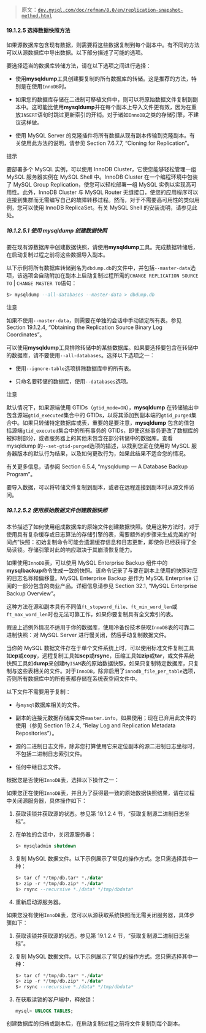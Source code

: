 > 原文：[`dev.mysql.com/doc/refman/8.0/en/replication-snapshot-method.html`](https://dev.mysql.com/doc/refman/8.0/en/replication-snapshot-method.html)

#### 19.1.2.5 选择数据快照方法

如果源数据库包含现有数据，则需要将这些数据复制到每个副本中。有不同的方法可以从源数据库中导出数据。以下部分描述了可能的选项。

要选择适当的数据库转储方法，请在以下选项之间进行选择：

+   使用**mysqldump**工具创建要复制的所有数据库的转储。这是推荐的方法，特别是在使用`InnoDB`时。

+   如果您的数据库存储在二进制可移植文件中，则可以将原始数据文件复制到副本中。这可能比使用**mysqldump**并在每个副本上导入文件更有效，因为在重放`INSERT`语句时跳过更新索引的开销。对于诸如`InnoDB`之类的存储引擎，不建议这样做。

+   使用 MySQL Server 的克隆插件将所有数据从现有副本传输到克隆副本。有关使用此方法的说明，请参见 Section 7.6.7.7, “Cloning for Replication”。

提示

要部署多个 MySQL 实例，可以使用 InnoDB Cluster，它使您能够轻松管理一组 MySQL 服务器实例在 MySQL Shell 中。InnoDB Cluster 在一个编程环境中包装了 MySQL Group Replication，使您可以轻松部署一组 MySQL 实例以实现高可用性。此外，InnoDB Cluster 与 MySQL Router 无缝接口，使您的应用程序可以连接到集群而无需编写自己的故障转移过程。然而，对于不需要高可用性的类似用例，您可以使用 InnoDB ReplicaSet。有关 MySQL Shell 的安装说明，请参见此处。

##### 19.1.2.5.1 使用 mysqldump 创建数据快照

要在现有源数据库中创建数据快照，请使用**mysqldump**工具。完成数据转储后，在启动复制过程之前将这些数据导入副本。

以下示例将所有数据库转储到名为`dbdump.db`的文件中，并包括`--master-data`选项，该选项会自动附加在副本上启动复制过程所需的`CHANGE REPLICATION SOURCE TO` | `CHANGE MASTER TO`语句：

```sql
$> mysqldump --all-databases --master-data > dbdump.db
```

注意

如果不使用`--master-data`，则需要在单独的会话中手动锁定所有表。参见 Section 19.1.2.4, “Obtaining the Replication Source Binary Log Coordinates”。

可以使用**mysqldump**工具排除转储中的某些数据库。如果要选择要包含在转储中的数据库，请不要使用`--all-databases`。选择以下选项之一：

+   使用`--ignore-table`选项排除数据库中的所有表。

+   只命名要转储的数据库，使用`--databases`选项。

注意

默认情况下，如果源端使用 GTIDs（`gtid_mode=ON`），**mysqldump** 在转储输出中包含源端`gtid_executed`集合中的 GTIDs，以将其添加到副本端的`gtid_purged`集合中。如果只转储特定数据库或表，重要的是要注意，**mysqldump** 包含的值包括源端`gtid_executed`集合中的所有事务的 GTIDs，即使这些事务更改了数据库的被抑制部分，或者服务器上的其他未包含在部分转储中的数据库。查看 mysqldump 的`--set-gtid-purged`选项的描述，以找到您正在使用的 MySQL 服务器版本的默认行为结果，以及如何更改行为，如果此结果不适合您的情况。

有关更多信息，请参阅 Section 6.5.4, “mysqldump — A Database Backup Program”。

要导入数据，可以将转储文件复制到副本，或者在远程连接到副本时从源文件访问。

##### 19.1.2.5.2 使用原始数据文件创建数据快照

本节描述了如何使用组成数据库的原始文件创建数据快照。使用这种方法时，对于使用具有复杂缓存或日志算法的存储引擎的表，需要额外的步骤来生成完美的“时间点”快照：初始复制命令可能会遗漏缓存信息和日志更新，即使你已经获得了全局读锁。存储引擎对此的响应取决于其崩溃恢复能力。

如果使用`InnoDB`表，可以使用 MySQL Enterprise Backup 组件中的**mysqlbackup**命令生成一致的快照。该命令记录了与要在副本上使用的快照对应的日志名称和偏移量。MySQL Enterprise Backup 是作为 MySQL Enterprise 订阅的一部分包含的商业产品。详细信息请参见 Section 32.1, “MySQL Enterprise Backup Overview”。

这种方法在源和副本具有不同值`ft_stopword_file`、`ft_min_word_len`或`ft_max_word_len`时也无法可靠工作，如果你要复制具有全文索引的表。

假设上述例外情况不适用于你的数据库，使用冷备份技术获取`InnoDB`表的可靠二进制快照：对 MySQL Server 进行慢关闭，然后手动复制数据文件。

当你的 MySQL 数据文件存在于单个文件系统上时，可以使用标准文件复制工具如**cp**或**copy**，远程复制工具如**scp**或**rsync**，压缩工具如**zip**或**tar**，或文件系统快照工具如**dump**来创建`MyISAM`表的原始数据快照。如果只复制特定数据库，只复制与这些表相关的文件。对于`InnoDB`，除非启用了`innodb_file_per_table`选项，否则所有数据库中的所有表都存储在系统表空间文件中。

以下文件不需要用于复制：

+   与`mysql`数据库相关的文件。

+   副本的连接元数据存储库文件`master.info`，如果使用；现在已弃用此文件的使用（参见 Section 19.2.4, “Relay Log and Replication Metadata Repositories”）。

+   源的二进制日志文件，除非您打算使用它来定位副本的源二进制日志坐标时，不包括二进制日志索引文件。

+   任何中继日志文件。

根据您是否使用`InnoDB`表，选择以下操作之一：

如果您正在使用`InnoDB`表，并且为了获得最一致的原始数据快照结果，请在过程中关闭源服务器，具体操作如下：

1.  获取读锁并获取源的状态。参见第 19.1.2.4 节，“获取复制源二进制日志坐标”。

1.  在单独的会话中，关闭源服务器：

    ```sql
    $> mysqladmin shutdown
    ```

1.  复制 MySQL 数据文件。以下示例展示了常见的操作方式。您只需选择其中一种：

    ```sql
    $> tar cf */tmp/db.tar* *./data*
    $> zip -r */tmp/db.zip* *./data*
    $> rsync --recursive *./data* */tmp/dbdata*
    ```

1.  重新启动源服务器。

如果您没有使用`InnoDB`表，您可以从源获取系统快照而无需关闭服务器，具体步骤如下：

1.  获取读锁并获取源的状态。参见第 19.1.2.4 节，“获取复制源二进制日志坐标”。

1.  复制 MySQL 数据文件。以下示例展示了常见的操作方式。您只需选择其中一种：

    ```sql
    $> tar cf */tmp/db.tar* *./data*
    $> zip -r */tmp/db.zip* *./data*
    $> rsync --recursive *./data* */tmp/dbdata*
    ```

1.  在获取读锁的客户端中，释放锁：

    ```sql
    mysql> UNLOCK TABLES;
    ```

创建数据库的归档或副本后，在启动复制过程之前将文件复制到每个副本。
